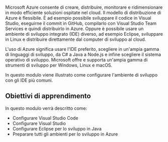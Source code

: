 Microsoft Azure consente di creare, distribuire, monitorare e ridimensionare in modo efficiente soluzioni ospitate nel cloud. Il modello di distribuzione di Azure è flessibile. È ad esempio possibile sviluppare il codice in Visual Studio, eseguirne il commit in GitHub, compilarlo con Visual Studio Team Services e quindi distribuirlo in Azure. Oppure è possibile usare un ambiente di sviluppo integrato (IDE) diverso, ad esempio Eclipse, sviluppare in Linux e distribuire direttamente dal computer di sviluppo al cloud.

L'uso di Azure significa usare l'IDE preferito, scegliere in un'ampia gamma di linguaggi di sviluppo, da C# a Java a Node.js e infine scegliere il sistema operativo di sviluppo. Microsoft offre e supporta un'ampia gamma di strumenti di sviluppo per Windows, Linux e macOS. 

In questo modulo viene illustrato come configurare l'ambiente di sviluppo con gli IDE più comuni.

## <a name="learning-objectives"></a>Obiettivi di apprendimento
In questo modulo verrà descritto come:

- Configurare Visual Studio Code
- Configurare Visual Studio
- Configurare Eclipse per lo sviluppo in Java
- Preparare tutti gli ambienti per lo sviluppo in Azure
